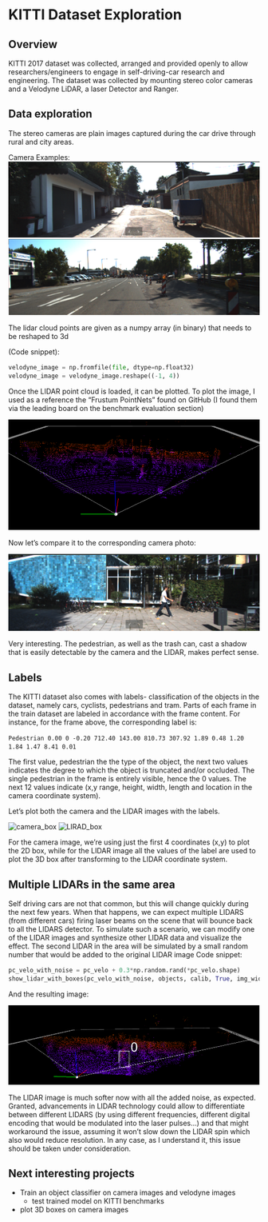 # KITTI Dataset Exploration

## Overview
KITTI 2017 dataset was collected, arranged and provided openly to allow researchers/engineers to engage in self-driving-car research and engineering.
The dataset was collected by mounting stereo color cameras and a Velodyne LiDAR, a laser Detector and Ranger. 



## Data exploration
The stereo cameras are plain images captured during the car drive through rural and city areas.

Camera Examples:
![example_1](example_image_1.png)
![example_image_2](example_image_2.png)


The lidar cloud points are given as a numpy array (in binary) that needs to be reshaped to 3d

(Code snippet):

``` python
velodyne_image = np.fromfile(file, dtype=np.float32)
velodyne_image = velodyne_image.reshape((-1, 4))
```

Once the LIDAR point cloud is loaded, it can be plotted. To plot the image, I used as a reference the “Frustum PointNets” found on GitHub (I found them via the leading board on the benchmark evaluation section)

![LIDAR_no_box](LIDAR_no_box.png)

Now let’s compare it to the corresponding camera photo:

![camera_no_box](camera_no_box.png)

Very interesting. The pedestrian, as well as the trash can,  cast a shadow that is easily detectable by the camera and the LIDAR, makes perfect sense. 


## Labels

The KITTI dataset also comes with labels- classification of the objects in the dataset, namely cars, cyclists, pedestrians and tram. Parts of each frame in the train dataset are labeled in accordance with the frame content. For instance, for the frame above, the corresponding label is:

  ```Pedestrian 0.00 0 -0.20 712.40 143.00 810.73 307.92 1.89 0.48 1.20 1.84 1.47 8.41 0.01```
  
The first value, pedestrian the the type of the object, the next two values indicates the degree to which the object is  truncated and/or occluded. The single pedestrian in the frame is entirely visible, hence the 0 values.
The next 12 values indicate (x,y range, height, width, length and location in the camera coordinate system). 

Let’s plot both the camera and the LIDAR images with the labels. 

![camera_box](camera_box.png)
![LIRAD_box](LIRAD_box.png)

For the camera image, we’re using just the first 4 coordinates (x,y) to plot the 2D box, while for the LIDAR image all the values of the label are used to plot the 3D box after transforming to the LIDAR coordinate system. 


## Multiple LIDARs in the same area
Self driving cars are not that common, but this will change quickly during the next few years. When that happens, we can expect multiple LIDARS (from different cars) firing laser beams on the scene that will bounce back to all the LIDARS detector. To simulate such a scenario, we can modify one of the LIDAR images and synthesize other LIDAR data and visualize the effect.
The second LIDAR in the area will be simulated by a small random number that would be added to the original LIDAR image
Code snippet:

```python
pc_velo_with_noise = pc_velo + 0.3*np.random.rand(*pc_velo.shape)
show_lidar_with_boxes(pc_velo_with_noise, objects, calib, True, img_width, img_height)
```

And the resulting image:

![LIDAR_with_noise](LIDAR_with_noise.png)


The LIDAR image is much softer now with all the added noise, as expected. Granted, advancements in LIDAR technology could allow to differentiate between different LIDARS (by using different frequencies, different digital encoding that would be modulated into the laser pulses…) and that might workaround the issue, assuming it won’t slow down the LIDAR spin which also would reduce resolution. In any case, as I understand it, this issue should be taken under consideration. 


## Next interesting projects
* Train an object classifier on camera images and velodyne images
   * test trained model on KITTI benchmarks
* plot 3D boxes on camera images

